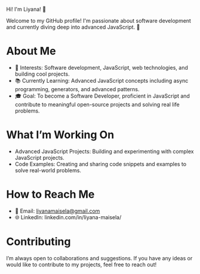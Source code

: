 Hi! I'm Liyana! 👋

Welcome to my GitHub profile! I'm passionate about software development and currently diving deep into advanced JavaScript. 🚀

# About Me

- 🌟 Interests: Software development, JavaScript, web technologies, and building cool projects.
- 📚 Currently Learning: Advanced JavaScript concepts including async programming, generators, and advanced patterns.
- 🎓 Goal: To become a Software Developer, proficient in JavaScript and contribute to meaningful open-source projects and solving real life problems.

# What I’m Working On

- Advanced JavaScript Projects: Building and experimenting with complex JavaScript projects.
- Code Examples: Creating and sharing code snippets and examples to solve real-world problems.

# How to Reach Me

- 📧 Email: liyanamaisela@gmail.com
- 🌐 LinkedIn: linkedin.com/in/liyana-maisela/


# Contributing

I’m always open to collaborations and suggestions. If you have any ideas or would like to contribute to my projects, feel free to reach out!

